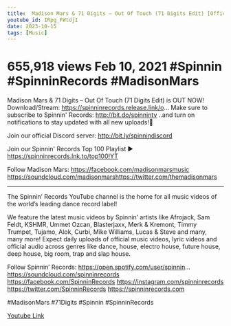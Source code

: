 ```yaml
---
title:  Madison Mars & 71 Digits – Out Of Touch (71 Digits Edit) [Official Lyric Video] 
youtube_id: IRpg_FWtdjI
date: 2023-10-15
tags: [Music]
---
```

# 655,918 views  Feb 10, 2021  #Spinnin #SpinninRecords #MadisonMars

Madison Mars & 71 Digits – Out Of Touch (71 Digits Edit) is OUT NOW! Download/Stream: https://spinninrecords.release.link/o... 
Make sure to subscribe to Spinnin' Records: http://bit.do/spinnintv 
..and turn on notifications to stay updated with all new uploads!🔔

Join our official Discord server: http://bit.ly/spinnindiscord

Join our Spinnin' Records Top 100 Playlist ► https://spinninrecords.lnk.to/top100!YT

Follow Madison Mars:
https://facebook.com/madisonmarsmusic​
https://soundcloud.com/madisonmars​
https://twitter.com/themadisonmars

---
The Spinnin’ Records YouTube channel is the home for all music videos of the world’s leading dance record label!

We feature the latest music videos by Spinnin’ artists like Afrojack, Sam Feldt, KSHMR, Ummet Ozcan, Blasterjaxx, Merk & Kremont, Timmy Trumpet, Tujamo, Alok, Curbi, Mike Williams, Lucas & Steve and many, many more! Expect daily uploads of official music videos, lyric videos and official audio across genres like dance, house, electro house, future house, deep house, big room, trap and slap house.

Follow Spinnin’ Records:
https://open.spotify.com/user/spinnin...
https://soundcloud.com/spinninrecords
https://facebook.com/SpinninRecords
https://instagram.com/spinninrecords
https://twitter.com/SpinninRecords
https://spinninrecords.com

#MadisonMars
#71Digits
#Spinnin
#SpinninRecords


[Youtube Link](https://www.youtube.com/watch?v=IRpg_FWtdjI)  
